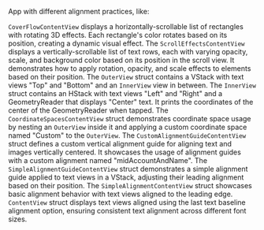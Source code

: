 App with different alignment practices, like:  

`CoverFlowContentView` displays a horizontally-scrollable list of rectangles with rotating 3D effects. Each rectangle's color rotates based on its position, creating a dynamic visual effect.
 The `ScrollEffectsContentView` displays a vertically-scrollable list of text rows, each with varying opacity, scale, and background color based on its position in the scroll view. It demonstrates how to apply rotation, opacity, and scale effects to elements based on their position.
 The `OuterView` struct contains a VStack with text views "Top" and "Bottom" and an `InnerView` view in between. The `InnerView` struct contains an HStack with text views "Left" and "Right" and a GeometryReader that displays "Center" text. It prints the coordinates of the center of the GeometryReader when tapped.
 The `CoordinateSpacesContentView` struct demonstrates coordinate space usage by nesting an `OuterView` inside it and applying a custom coordinate space named "Custom" to the `OuterView`. 
The `CustomAlignmentGuideContentView` struct defines a custom vertical alignment guide for aligning text and images vertically centered. It showcases the usage of alignment guides with a custom alignment named "midAccountAndName". 
The `SimpleAlignmentGuideContentView` struct demonstrates a simple alignment guide applied to text views in a VStack, adjusting their leading alignment based on their position.
 The `SimpleAlignmentContentView` struct showcases basic alignment behavior with text views aligned to the leading edge. `ContentView` struct displays text views aligned using the last text baseline alignment option, ensuring consistent text alignment across different font sizes.

